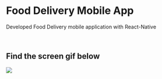 # Food Delivery Mobile App

Developed Food Delivery mobile application with React-Native<br/>

<br/>

<h2> Find the screen gif below </h2>

![](/food.gif)